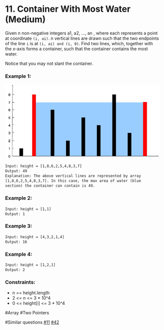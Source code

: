 # 11. Container With Most Water (Medium)

Given n non-negative integers a1, a2, ..., an , where each represents a point at coordinate `(i, ai)`. n vertical lines are drawn such that the two endpoints of the line `i` is at `(i, ai) and (i, 0)`. Find two lines, which, together with the x-axis forms a container, such that the container contains the most water.

Notice that you may not slant the container.

### Example 1:

![example1](./example1.jpg)

```
Input: height = [1,8,6,2,5,4,8,3,7]
Output: 49
Explanation: The above vertical lines are represented by array [1,8,6,2,5,4,8,3,7]. In this case, the max area of water (blue section) the container can contain is 49.
```

### Example 2:

```
Input: height = [1,1]
Output: 1
```

### Example 3:

```
Input: height = [4,3,2,1,4]
Output: 16
```

### Example 4:

```
Input: height = [1,2,1]
Output: 2
```

### Constraints:

- n == height.length
- 2 <= n <= 3 \* 10^4
- 0 <= height[i] <= 3 \* 10^4

#Array #Two Pointers

#Similar questions [#11](../p011m/README.md) [#42](../p042h/README.md)
